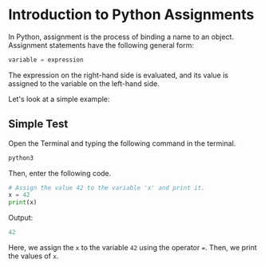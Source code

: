 # Introduction to Python Assignments

In Python, assignment is the process of binding a name to an object. Assignment statements have the following general form:

```python
variable = expression
```

The expression on the right-hand side is evaluated, and its value is assigned to the variable on the left-hand side.

Let's look at a simple example:

## Simple Test

Open the Terminal and typing the following command in the terminal.

```bash
python3
```

Then, enter the following code.

```python
# Assign the value 42 to the variable 'x' and print it.
x = 42
print(x)
```

Output:

```python
42
```

Here, we assign the `x` to the variable `42` using the operator `=`. Then, we print the values of `x`.
